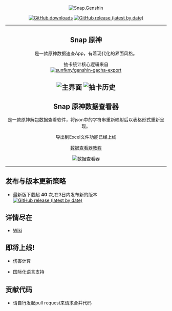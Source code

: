 <div align="center"> 

![Snap.Genshin](https://socialify.git.ci/DGP-Studio/Snap.Genshin/image?description=1&font=Inter&forks=1&issues=1&language=1&pattern=Circuit%20Board&pulls=1&stargazers=1&theme=Dark)

[![GitHub downloads](https://img.shields.io/github/downloads/DGP-Studio/Snap.Genshin/total?style=for-the-badge)](https://github.com/DGP-Studio/Snap.Genshin/releases)
[![GitHub release (latest by date)](https://img.shields.io/github/downloads/DGP-studio/Snap.Genshin/latest/total?style=for-the-badge)](https://github.com/DGP-Studio/Snap.Genshin/releases/latest)

---
## Snap 原神  

是一款原神数据速查App，有着现代化的界面风格。

抽卡统计核心逻辑来自  
[![sunfkny/genshin-gacha-export](https://img.shields.io/badge/sunfkny-genshin_gacha_export-yellow?style=for-the-badge)](https://github.com/sunfkny/genshin-gacha-export)

![主界面](https://i.loli.net/2021/01/26/ORPB9vJYmNVgX87.png)
![抽卡历史](https://i.loli.net/2021/03/06/KDxblUPEnuagsM8.png)
---
## Snap 原神数据查看器  

是一款原神解包数据查看软件，将json中的字符串重新映射后以表格形式重新呈现。  

导出到Excel文件功能已经上线

[数据查看器教程](https://github.com/DGP-Studio/Snap.Genshin/wiki/DataViewerTutorial)

![数据查看器](https://i.loli.net/2021/02/23/HbvTDa9mB5Ud6Iz.png)

</div>

---
## 发布与版本更新策略

* 最新版下载超 **40** 次,在3日内发布新的版本  
[![GitHub release (latest by date)](https://img.shields.io/github/downloads/DGP-studio/Snap.Genshin/latest/total?style=for-the-badge)](https://github.com/DGP-Studio/Snap.Genshin/releases/latest)

## 详情尽在  

* [Wiki](https://github.com/DGP-Studio/Snap.Genshin/wiki)

## 即将上线!

* 伤害计算

* 国际化语言支持

## 贡献代码

* 请自行发起pull request来请求合并代码  



